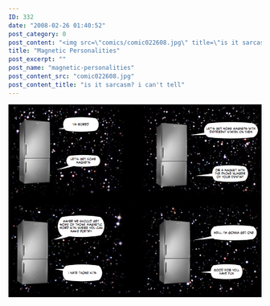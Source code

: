 ```yaml
---
ID: 332
date: "2008-02-26 01:40:52"
post_category: 0
post_content: "<img src=\"comics/comic022608.jpg\" title=\"is it sarcasm? i can't tell\"/>"
title: "Magnetic Personalities"
post_excerpt: ""
post_name: "magnetic-personalities"
post_content_src: "comic022608.jpg"
post_content_title: "is it sarcasm? i can't tell"
---
```



[![is it sarcasm? i can't tell](/comics-hi-res/comic022608.jpg)](/comics-hi-res/comic022608.jpg "is it sarcasm? i can't tell")
